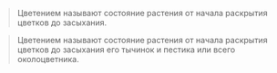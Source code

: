 >Цветением называют состояние растения от начала раскрытия цветков до засыхания.

>Цветением называют состояние растения от начала раскрытия цветков до засыхания его тычинок и пестика или всего околоцветника.
